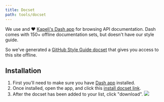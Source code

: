 ```yaml
---
title: Docset
path: tools/docset
---
```


We use and ❤️ [Kapeli's Dash app][dash] for browsing API documentation. Dash comes with 150+ offline documentation sets, but doesn't have our style guide.

So we've generated a [GitHub Style Guide docset][dash-feed] that gives you access to this site offline.

## Installation

1. First you'll need to make sure you have [Dash app][dash] installed.
2. Once installed, open the app, and click this [install docset link][dash-feed].
3. After the docset has been added to your list, click "download". ![](https://user-images.githubusercontent.com/54012/32087284-a87ed8f4-ba8f-11e7-9d84-c61913336491.png)

[dash]: https://kapeli.com/dash
[dash-feed]: dash-feed://https%3A%2F%2Fstyleguide.github.com%2Ffeeds%2FGitHub%20Style%20Guide.xml
